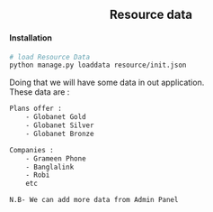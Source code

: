 <h2 align="center"> Resource data </h2>

<h4> Installation </h4>

```bash
# load Resource Data
python manage.py loaddata resource/init.json

```

Doing that we will have some data in out application. <br>
These data are :

```bash
Plans offer :
    - Globanet Gold
    - Globanet Silver
    - Globanet Bronze 

Companies :
    - Grameen Phone
    - Banglalink 
    - Robi 
    etc

N.B- We can add more data from Admin Panel
```

